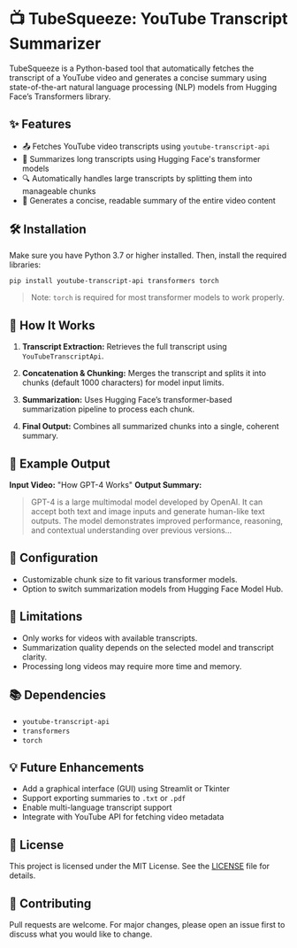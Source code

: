 # 📺 TubeSqueeze: YouTube Transcript Summarizer

TubeSqueeze is a Python-based tool that automatically fetches the transcript of a YouTube video and generates a concise summary using state-of-the-art natural language processing (NLP) models from Hugging Face’s Transformers library.

## ✨ Features

* 📤 Fetches YouTube video transcripts using `youtube-transcript-api`
* 🧠 Summarizes long transcripts using Hugging Face's transformer models
* 🔍 Automatically handles large transcripts by splitting them into manageable chunks
* 📃 Generates a concise, readable summary of the entire video content

## 🛠️ Installation

Make sure you have Python 3.7 or higher installed. Then, install the required libraries:

```bash
pip install youtube-transcript-api transformers torch
```

> Note: `torch` is required for most transformer models to work properly.

## 📝 How It Works

1. **Transcript Extraction:**
   Retrieves the full transcript using `YouTubeTranscriptApi`.

2. **Concatenation & Chunking:**
   Merges the transcript and splits it into chunks (default 1000 characters) for model input limits.

3. **Summarization:**
   Uses Hugging Face’s transformer-based summarization pipeline to process each chunk.

4. **Final Output:**
   Combines all summarized chunks into a single, coherent summary.

## 🧪 Example Output

**Input Video:** "How GPT-4 Works"
**Output Summary:**

> GPT-4 is a large multimodal model developed by OpenAI. It can accept both text and image inputs and generate human-like text outputs. The model demonstrates improved performance, reasoning, and contextual understanding over previous versions...

## 🔧 Configuration

* Customizable chunk size to fit various transformer models.
* Option to switch summarization models from Hugging Face Model Hub.

## 📌 Limitations

* Only works for videos with available transcripts.
* Summarization quality depends on the selected model and transcript clarity.
* Processing long videos may require more time and memory.

## 📚 Dependencies

* `youtube-transcript-api`
* `transformers`
* `torch`

## 💡 Future Enhancements

* Add a graphical interface (GUI) using Streamlit or Tkinter
* Support exporting summaries to `.txt` or `.pdf`
* Enable multi-language transcript support
* Integrate with YouTube API for fetching video metadata

## 📄 License

This project is licensed under the MIT License. See the [LICENSE](LICENSE) file for details.

## 🤝 Contributing

Pull requests are welcome. For major changes, please open an issue first to discuss what you would like to change.

